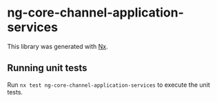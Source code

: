 # ng-core-channel-application-services

This library was generated with [Nx](https://nx.dev).

## Running unit tests

Run `nx test ng-core-channel-application-services` to execute the unit tests.
